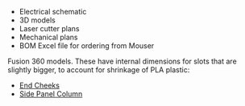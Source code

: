 - Electrical schematic
- 3D models
- Laser cutter plans
- Mechanical plans
- BOM Excel file for ordering from Mouser

Fusion 360 models. These have internal dimensions for slots that are slightly bigger, to account for shrinkage of PLA plastic:
- [End Cheeks](https://a360.co/3azEESA)
- [Side Panel Column](https://a360.co/34T8akU)
